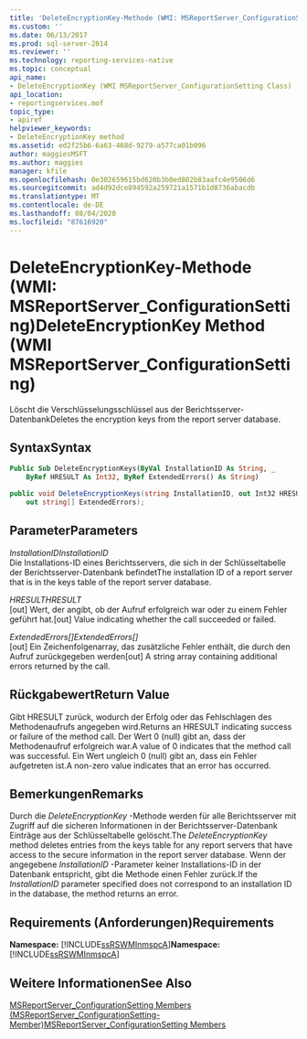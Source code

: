 ```yaml
---
title: 'DeleteEncryptionKey-Methode (WMI: MSReportServer_ConfigurationSetting) | Microsoft-Dokumentation'
ms.custom: ''
ms.date: 06/13/2017
ms.prod: sql-server-2014
ms.reviewer: ''
ms.technology: reporting-services-native
ms.topic: conceptual
api_name:
- DeleteEncryptionKey (WMI MSReportServer_ConfigurationSetting Class)
api_location:
- reportingservices.mof
topic_type:
- apiref
helpviewer_keywords:
- DeleteEncryptionKey method
ms.assetid: ed2f25b6-6a63-468d-9279-a577ca01b096
author: maggiesMSFT
ms.author: maggies
manager: kfile
ms.openlocfilehash: 0e302659615bd620b3b0ed802b83aafc4e9506d6
ms.sourcegitcommit: ad4d92dce894592a259721a1571b1d8736abacdb
ms.translationtype: MT
ms.contentlocale: de-DE
ms.lasthandoff: 08/04/2020
ms.locfileid: "87616920"
---
```

# <a name="deleteencryptionkey-method-wmi-msreportserver_configurationsetting"></a><span data-ttu-id="d0ca3-102">DeleteEncryptionKey-Methode (WMI: MSReportServer_ConfigurationSetting)</span><span class="sxs-lookup"><span data-stu-id="d0ca3-102">DeleteEncryptionKey Method (WMI MSReportServer_ConfigurationSetting)</span></span>
  <span data-ttu-id="d0ca3-103">Löscht die Verschlüsselungsschlüssel aus der Berichtsserver-Datenbank</span><span class="sxs-lookup"><span data-stu-id="d0ca3-103">Deletes the encryption keys from the report server database.</span></span>  
  
## <a name="syntax"></a><span data-ttu-id="d0ca3-104">Syntax</span><span class="sxs-lookup"><span data-stu-id="d0ca3-104">Syntax</span></span>  
  
```vb  
Public Sub DeleteEncryptionKeys(ByVal InstallationID As String, _  
    ByRef HRESULT As Int32, ByRef ExtendedErrors() As String)  
```  
  
```csharp  
public void DeleteEncryptionKeys(string InstallationID, out Int32 HRESULT,   
    out string[] ExtendedErrors);  
```  
  
## <a name="parameters"></a><span data-ttu-id="d0ca3-105">Parameter</span><span class="sxs-lookup"><span data-stu-id="d0ca3-105">Parameters</span></span>  
 <span data-ttu-id="d0ca3-106">*InstallationID*</span><span class="sxs-lookup"><span data-stu-id="d0ca3-106">*InstallationID*</span></span>  
 <span data-ttu-id="d0ca3-107">Die Installations-ID eines Berichtsservers, die sich in der Schlüsseltabelle der Berichtsserver-Datenbank befindet</span><span class="sxs-lookup"><span data-stu-id="d0ca3-107">The installation ID of a report server that is in the keys table of the report server database.</span></span>  
  
 <span data-ttu-id="d0ca3-108">*HRESULT*</span><span class="sxs-lookup"><span data-stu-id="d0ca3-108">*HRESULT*</span></span>  
 <span data-ttu-id="d0ca3-109">[out] Wert, der angibt, ob der Aufruf erfolgreich war oder zu einem Fehler geführt hat.</span><span class="sxs-lookup"><span data-stu-id="d0ca3-109">[out] Value indicating whether the call succeeded or failed.</span></span>  
  
 <span data-ttu-id="d0ca3-110">*ExtendedErrors[]*</span><span class="sxs-lookup"><span data-stu-id="d0ca3-110">*ExtendedErrors[]*</span></span>  
 <span data-ttu-id="d0ca3-111">[out] Ein Zeichenfolgenarray, das zusätzliche Fehler enthält, die durch den Aufruf zurückgegeben werden</span><span class="sxs-lookup"><span data-stu-id="d0ca3-111">[out] A string array containing additional errors returned by the call.</span></span>  
  
## <a name="return-value"></a><span data-ttu-id="d0ca3-112">Rückgabewert</span><span class="sxs-lookup"><span data-stu-id="d0ca3-112">Return Value</span></span>  
 <span data-ttu-id="d0ca3-113">Gibt HRESULT zurück, wodurch der Erfolg oder das Fehlschlagen des Methodenaufrufs angegeben wird.</span><span class="sxs-lookup"><span data-stu-id="d0ca3-113">Returns an HRESULT indicating success or failure of the method call.</span></span> <span data-ttu-id="d0ca3-114">Der Wert 0 (null) gibt an, dass der Methodenaufruf erfolgreich war.</span><span class="sxs-lookup"><span data-stu-id="d0ca3-114">A value of 0 indicates that the method call was successful.</span></span> <span data-ttu-id="d0ca3-115">Ein Wert ungleich 0 (null) gibt an, dass ein Fehler aufgetreten ist.</span><span class="sxs-lookup"><span data-stu-id="d0ca3-115">A non-zero value indicates that an error has occurred.</span></span>  
  
## <a name="remarks"></a><span data-ttu-id="d0ca3-116">Bemerkungen</span><span class="sxs-lookup"><span data-stu-id="d0ca3-116">Remarks</span></span>  
 <span data-ttu-id="d0ca3-117">Durch die *DeleteEncryptionKey* -Methode werden für alle Berichtsserver mit Zugriff auf die sicheren Informationen in der Berichtsserver-Datenbank Einträge aus der Schlüsseltabelle gelöscht.</span><span class="sxs-lookup"><span data-stu-id="d0ca3-117">The *DeleteEncryptionKey* method deletes entries from the keys table for any report servers that have access to the secure information in the report server database.</span></span> <span data-ttu-id="d0ca3-118">Wenn der angegebene *InstallationID* -Parameter keiner Installations-ID in der Datenbank entspricht, gibt die Methode einen Fehler zurück.</span><span class="sxs-lookup"><span data-stu-id="d0ca3-118">If the *InstallationID* parameter specified does not correspond to an installation ID in the database, the method returns an error.</span></span>  
  
## <a name="requirements"></a><span data-ttu-id="d0ca3-119">Requirements (Anforderungen)</span><span class="sxs-lookup"><span data-stu-id="d0ca3-119">Requirements</span></span>  
 <span data-ttu-id="d0ca3-120">**Namespace:** [!INCLUDE[ssRSWMInmspcA](../../includes/ssrswminmspca-md.md)]</span><span class="sxs-lookup"><span data-stu-id="d0ca3-120">**Namespace:** [!INCLUDE[ssRSWMInmspcA](../../includes/ssrswminmspca-md.md)]</span></span>  
  
## <a name="see-also"></a><span data-ttu-id="d0ca3-121">Weitere Informationen</span><span class="sxs-lookup"><span data-stu-id="d0ca3-121">See Also</span></span>  
 [<span data-ttu-id="d0ca3-122">MSReportServer_ConfigurationSetting Members (MSReportServer_ConfigurationSetting-Member)</span><span class="sxs-lookup"><span data-stu-id="d0ca3-122">MSReportServer_ConfigurationSetting Members</span></span>](msreportserver-configurationsetting-members.md)  
  
  
